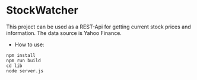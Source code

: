 # StockWatcher
This project can be used as a REST-Api for getting current stock prices and information.
The data source is Yahoo Finance.

- How to use:
```
npm install
npm run build
cd lib
node server.js

```

